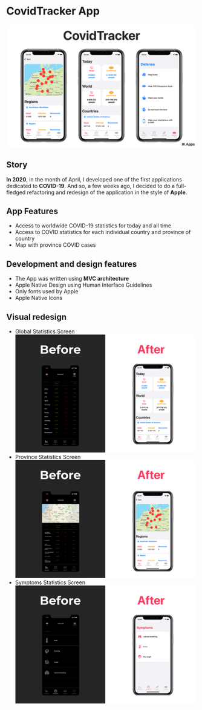 # CovidTracker App
![](Instagram%20post%20-%201.png)

## Story
**In 2020**, in the month of April, I developed one of the first applications dedicated to **COVID-19**. And so, a few weeks ago, I decided to do a full-fledged refactoring and redesign of the application in the style of **Apple**.

## App Features
- Access to worldwide COVID-19 statistics for today and all time
- Access to COVID statistics for each individual country and province of country
- Map with province COVID cases

## Development and design features
- The App was written using **MVC architecture**
- Apple Native Design using Human Interface Guidelines 
- Only fonts used by Apple
- Apple Native Icons

## Visual redesign 
- Global Statistics Screen
![github-small](Group%208%20-%20Eng.png)
- Province Statistics Screen
![github-small](Group%209%20-%20Eng.png)
- Symptoms Statistics Screen
![github-small](Group%2010%20-%20Eng.png)
